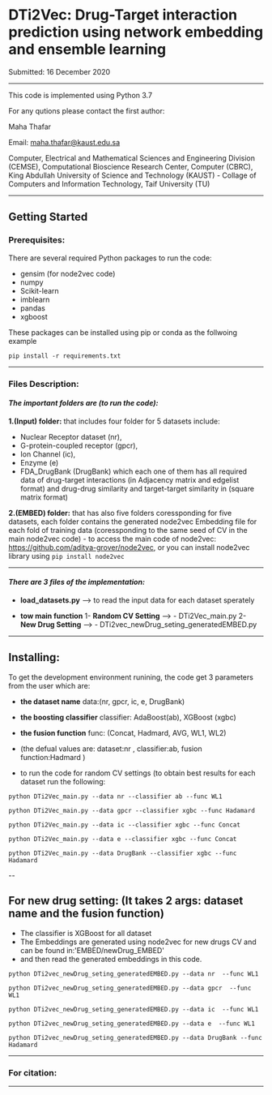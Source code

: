 # DTi2Vec: Drug-Target interaction prediction using network embedding and ensemble learning


Submitted: 16 December 2020                                      



----
This code is implemented using Python 3.7

For any qutions please contact the first author:


  Maha Thafar

Email: maha.thafar@kaust.edu.sa

Computer, Electrical and Mathematical Sciences and Engineering Division (CEMSE), Computational Bioscience Research Center, Computer (CBRC), King Abdullah University of Science and Technology (KAUST) - Collage of Computers and Information Technology, Taif University (TU)

----

## Getting Started

### Prerequisites:

There are several required Python packages to run the code:
- gensim (for node2vec code)
- numpy
- Scikit-learn
- imblearn
- pandas
- xgboost

These packages can be installed using pip or conda as the follwoing example
```
pip install -r requirements.txt
```
----

### Files Description:
#### *The important folders are (to run the code):*

  **1.(Input) folder:** 
  that includes four folder for 5 datasets include: 
   - Nuclear Receptor dataset (nr),
   - G-protein-coupled receptor (gpcr),
   - Ion Channel (ic), 
   - Enzyme (e)
   - FDA_DrugBank (DrugBank)
     which each one of them has all required data of drug-target interactions (in Adjacency matrix and edgelist format) and drug-drug similarity and target-target similarity in (square matrix format)
  
  **2.(EMBED) folder:**
  that has also five folders coressponding for five datasets,
     each folder contains the generated node2vec Embedding file for each fold of training data (coressponding to the same seed of CV in the main node2vec code)
     - to access the main code of node2vec: https://github.com/aditya-grover/node2vec, or you can install node2vec library using 
     ```
     pip install node2vec
     ```
  
---
#### *There are 3 files of the implementation:*


- **load_datasets.py** --> to read the input data for each dataset sperately


- **tow main function**
1- **Random CV Setting** --> - DTi2Vec_main.py
2- **New Drug Setting** -->  - DTi2vec_newDrug_seting_generatedEMBED.py


---
## Installing:

To get the development environment runining, the code get 3 parameters from the user which are:
- **the dataset name** data:(nr, gpcr, ic, e, DrugBank)
- **the boosting classifier** classifier: AdaBoost(ab), XGBoost (xgbc)
- **the fusion function** func: (Concat, Hadmard, AVG, WL1, WL2)
- (the defual values are:  dataset:nr , classifier:ab, fusion function:Hadmard )

- to run the code for random CV settings (to obtain best results for each dataset run the following:

```
python DTi2Vec_main.py --data nr --classifier ab --func WL1
```
```
python DTi2Vec_main.py --data gpcr --classifier xgbc --func Hadamard
```
```
python DTi2Vec_main.py --data ic --classifier xgbc --func Concat
```
```
python DTi2Vec_main.py --data e --classifier xgbc --func Concat
```
```
python DTi2Vec_main.py --data DrugBank --classifier xgbc --func Hadamard
```

--
## For new drug setting: (It takes 2 args: dataset name and the fusion function)
* The classifier is XGBoost for all dataset
* The Embeddings are generated using node2vec for new drugs CV and can be found in:'EMBED/newDrug_EMBED'
* and then read the generated embeddings in this code.
```
python DTi2vec_newDrug_seting_generatedEMBED.py --data nr  --func WL1
```
```
python DTi2vec_newDrug_seting_generatedEMBED.py --data gpcr  --func WL1
```
```
python DTi2vec_newDrug_seting_generatedEMBED.py --data ic  --func WL1
```
```
python DTi2vec_newDrug_seting_generatedEMBED.py --data e  --func WL1
```
```
python DTi2vec_newDrug_seting_generatedEMBED.py --data DrugBank --func Hadamard
```
------------------
### For citation:
---


